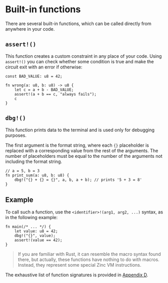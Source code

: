 # Built-in functions

There are several built-in functions, which can be called directly from
anywhere in your code.

## `assert!()`

This function creates a custom constraint in any place of your code.
Using `assert!()` you can check whether some condition is true
and make the circuit exit with an error if otherwise:

```rust,no_run,noplaypen
const BAD_VALUE: u8 = 42;

fn wrong(a: u8, b: u8) -> u8 {
    let c = a + b - BAD_VALUE;
    assert!(a + b == c, "always fails");
    c
}
```

## `dbg!()`

This function prints data to the terminal and is used only for debugging purposes.

The first argument is the format string, where each `{}` placeholder is replaced
with a corresponding value from the rest of the arguments. The number of placeholders
must be equal to the number of the arguments not including the format string.

```rust,no_run,noplaypen
// a = 5, b = 3
fn print_sum(a: u8, b: u8) {
    dbg!("{} + {} = {}", a, b, a + b); // prints '5 + 3 = 8'
}
```

## Example

To call such a function, use the `<identifier>!(arg1, arg2, ...)` syntax,
as in the following example:

```rust,no_run,noplaypen
fn main(/* ... */) {
    let value: u8 = 42;
    dbg!("{}", value);
    assert!(value == 42);
}
```

> If you are familiar with Rust, it can resemble the macro syntax found there, but
> actually, these functions have nothing to do with macros. Instead, they
> represent some special Zinc VM instructions.

The exhaustive list of function signatures is provided in [Appendix D](../appendix/D-built-in-functions.md).
